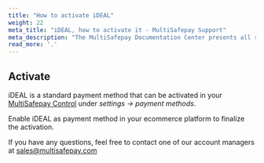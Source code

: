 ```yaml
---
title: "How to activate iDEAL"
weight: 22
meta_title: "iDEAL, how to activate it - MultiSafepay Support"
meta_description: "The MultiSafepay Documentation Center presents all relevant information about our Plugins and API. You can also find support pages for Payment Methods, Tools and General Questions as well as the contact details of our Support and Integration Teams."
read_more: '.'
---
```

## Activate
iDEAL is a standard payment method that can be activated in your [MultiSafepay Control](https://merchant.multisafepay.com) under _settings -> payment methods_. 

Enable iDEAL as payment method in your ecommerce platform to finalize the activation.

If you have any questions, feel free to contact one of our account managers at <sales@multisafepay.com>
